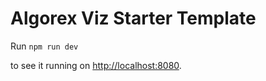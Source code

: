 # Algorex Viz Starter Template

Run ```npm run dev```

to see it running on [http://localhost:8080](http://localhost:8080).